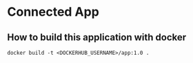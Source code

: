 # Connected App

## How to build this application with docker ##
```
docker build -t <DOCKERHUB_USERNAME>/app:1.0 .
```
